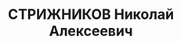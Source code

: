 ---
title: СТРИЖНИКОВ Николай Алексеевич
description: "Род. в 1907, Ростов-на-Дону, русский, обр.: среднее, б/п. Проживал:\
  \ Томск. Командир роты \n  Арестован 15.09.1937. Обв.: к-р троцк. див-терр. орг-я.\
  \ Приговор: 11.06.1938 – 10 лет, 5 лет поражения в правах. \n  Реабилитирован 09.1956"
---